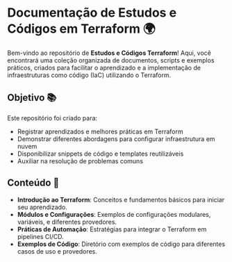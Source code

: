 # Documentação de Estudos e Códigos em Terraform 🌍

Bem-vindo ao repositório de **Estudos e Códigos Terraform**! Aqui, você encontrará uma coleção organizada de documentos, scripts e exemplos práticos, criados para facilitar o aprendizado e a implementação de infraestruturas como código (IaC) utilizando o Terraform.

## Objetivo 📚

Este repositório foi criado para:
- Registrar aprendizados e melhores práticas em Terraform
- Demonstrar diferentes abordagens para configurar infraestrutura em nuvem
- Disponibilizar snippets de código e templates reutilizáveis
- Auxiliar na resolução de problemas comuns

## Conteúdo 📁

- **Introdução ao Terraform**: Conceitos e fundamentos básicos para iniciar seu aprendizado.
- **Módulos e Configurações**: Exemplos de configurações modulares, variáveis, e diferentes provedores.
- **Práticas de Automação**: Estratégias para integrar o Terraform em pipelines CI/CD.
- **Exemplos de Código**: Diretório com exemplos de código para diferentes casos de uso e provedores.

